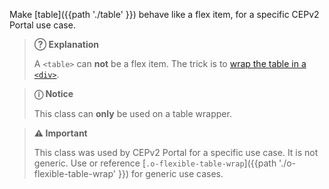 Make [table]({{path './table' }}) behave like a flex item, for a specific CEPv2 Portal use case.

> **?&#x20DD; Explanation**
>
> A `<table>` can **not** be a flex item. The trick is to [wrap the table in a `<div>`][source].

> **ⓘ Notice**
>
> This class can **only** be used on a table wrapper.

> **⚠️ Important**
>
> This class was used by CEPv2 Portal for a specific use case. It is not generic. Use or reference [`.o-flexible-table-wrap`]({{path './o-flexible-table-wrap' }}) for generic use cases.

[source]: https://stackoverflow.com/a/41421700/11817077 "Stack Overflow: Why does flex-box work with a div, but not a table?"

<script src="{{path '/assets/scripts/open-ext-links-in-new-window.js'}}" />
